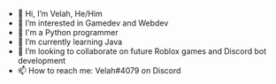 - 👋 Hi, I’m Velah, He/Him
- 👀 I’m interested in Gamedev and Webdev
- 🐍 I'm a Python programmer
- 🌱 I’m currently learning Java
- 💞️ I’m looking to collaborate on future Roblox games and Discord bot development
- 📫 How to reach me: Velah#4079 on Discord

<!---
VelahMwa/VelahMwa is a ✨ special ✨ repository because its `README.md` (this file) appears on your GitHub profile.
You can click the Preview link to take a look at your changes.
--->
